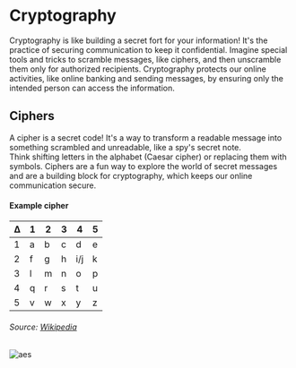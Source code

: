 # Cryptography
Cryptography is like building a secret fort for your information! It's the practice of securing communication to keep it confidential. Imagine special tools and tricks to scramble messages, like ciphers, and then unscramble them only for authorized recipients. 
Cryptography protects our online activities, like online banking and sending messages, by ensuring only the intended person can access the information. 

## Ciphers

A cipher is a secret code! It's a way to transform a readable message into something scrambled and unreadable, like a spy's secret note.  
Think shifting letters in the alphabet (Caesar cipher) or replacing them with symbols. Ciphers are a fun way to explore the world of secret messages and are a building block for cryptography, which keeps our online communication secure.

#### Example cipher
 Δ | 1 | 2 | 3 |  4  | 5
---|---|---|---| --- |---
1  | a | b | c |  d  | e
2  | f | g | h | i/j | k
3  | l | m | n |  o  | p
4  | q | r | s |  t  | u
5  | v | w | x |  y  | z
###### Source: [Wikipedia](https://en.wikipedia.org/wiki/Polybius_square)

![aes](https://upload.wikimedia.org/wikipedia/commons/5/50/AES_%28Rijndael%29_Round_Function.png)
